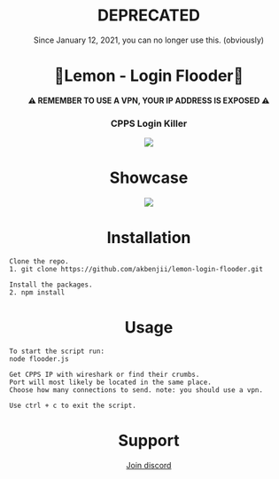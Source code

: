 <h1 align="center"> DEPRECATED </h1>
<p align="center"> Since January 12, 2021, you can no longer use this. (obviously) </p>

<h1 align="center">🍋Lemon - Login Flooder🍋</h1>
<p align="center"><b>⚠️ REMEMBER TO USE A VPN, YOUR IP ADDRESS IS EXPOSED ⚠️</b></p>
<h3 align="center">CPPS Login Killer</h3>

<p align="center"><img src="https://i.imgur.com/iTRDJ3n.png" /></p>

<h1 align="center">Showcase</h1>

<p align="center">
  <img src="https://i.imgur.com/kpOEVZp.png" />
</p>

<h1 align="center">Installation</h1>

```
Clone the repo. 
1. git clone https://github.com/akbenjii/lemon-login-flooder.git

Install the packages.
2. npm install
```

<h1 align="center">Usage</h1>

```
To start the script run:
node flooder.js 

Get CPPS IP with wireshark or find their crumbs.
Port will most likely be located in the same place.
Choose how many connections to send. note: you should use a vpn.

Use ctrl + c to exit the script.
```
<h1 align="center">Support</h1>

<center><a href="https://discord.gg/XsgAd3h4yw"> Join discord </a></center>
